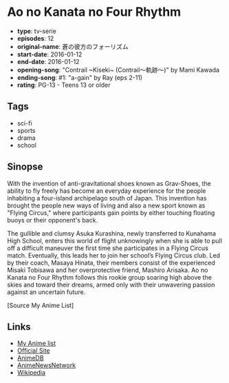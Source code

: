 # Ao no Kanata no Four Rhythm

-   **type**: tv-serie
-   **episodes**: 12
-   **original-name**: 蒼の彼方のフォーリズム
-   **start-date**: 2016-01-12
-   **end-date**: 2016-01-12
-   **opening-song**: "Contrail ~Kiseki~ (Contrail〜軌跡〜)" by Mami Kawada
-   **ending-song**: #1: "a-gain" by Ray (eps 2-11)
-   **rating**: PG-13 - Teens 13 or older

## Tags

-   sci-fi
-   sports
-   drama
-   school

## Sinopse

With the invention of anti-gravitational shoes known as Grav-Shoes, the ability to fly freely has become an everyday experience for the people inhabiting a four-island archipelago south of Japan. This invention has brought the people new ways of living and also a new sport known as "Flying Circus," where participants gain points by either touching floating buoys or their opponent's back.

The gullible and clumsy Asuka Kurashina, newly transferred to Kunahama High School, enters this world of flight unknowingly when she is able to pull off a difficult maneuver the first time she participates in a Flying Circus match. Eventually, this leads her to join her school’s Flying Circus club. Led by their coach, Masaya Hinata, their members consist of the experienced Misaki Tobisawa and her overprotective friend, Mashiro Arisaka. Ao no Kanata no Four Rhythm follows this rookie group soaring high above the skies and toward their dreams, armed only with their unwavering passion against an uncertain future.

[Source My Anime List]

## Links

-   [My Anime list](https://myanimelist.net/anime/28391/Ao_no_Kanata_no_Four_Rhythm)
-   [Official Site](http://www.aokana-anime.com/)
-   [AnimeDB](http://anidb.info/perl-bin/animedb.pl?show=anime&aid=10934)
-   [AnimeNewsNetwork](http://www.animenewsnetwork.com/encyclopedia/anime.php?id=16555)
-   [Wikipedia](http://en.wikipedia.org/wiki/Aokana:_Four_Rhythm_Across_the_Blue)
